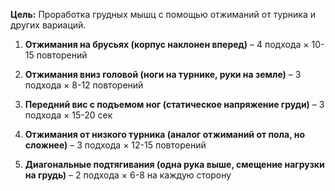 **Цель:** Проработка грудных мышц с помощью отжиманий от турника и других вариаций.

1. **Отжимания на брусьях (корпус наклонен вперед)** – 4 подхода × 10-15 повторений
    
2. **Отжимания вниз головой (ноги на турнике, руки на земле)** – 3 подхода × 8-12 повторений
    
3. **Передний вис с подъемом ног (статическое напряжение груди)** – 3 подхода × 15-20 сек
    
4. **Отжимания от низкого турника (аналог отжиманий от пола, но сложнее)** – 3 подхода × 12-15 повторений
    
5. **Диагональные подтягивания (одна рука выше, смещение нагрузки на грудь)** – 2 подхода × 6-8 на каждую сторону